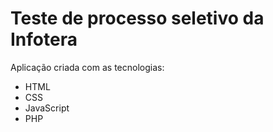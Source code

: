 # Teste de processo seletivo da Infotera

Aplicação criada com as tecnologias:

- HTML
- CSS
- JavaScript
- PHP
